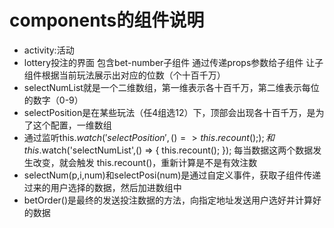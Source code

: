 # components的组件说明
+ activity:活动
+ lottery投注的界面  包含bet-number子组件 通过传递props参数给子组件 让子组件根据当前玩法展示出对应的位数（个十百千万）
+ selectNumList就是一个二维数组，第一维表示各十百千万，第二维表示每位的数字（0-9）
+ selectPosition是在某些玩法（任4组选12）下，顶部会出现各十百千万，是为了这个配置，一维数组
+ 通过监听this.$watch('selectPosition',() => {
                    this.recount();
                });和this.$watch('selectNumList',() => {
                    this.recount();
                });
                每当数据这两个数据发生改变，就会触发 this.recount()，重新计算是不是有效注数
+ selectNum(p,i,num)和selectPosi(num)是通过自定义事件，获取子组件传递过来的用户选择的数据，然后加进数组中
+ betOrder()是最终的发送投注数据的方法，向指定地址发送用户选好并计算好的数据